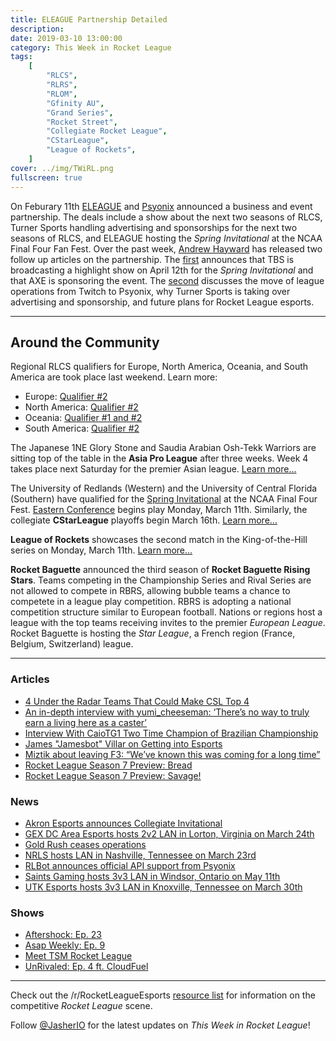 ```yaml
---
title: ELEAGUE Partnership Detailed
description:
date: 2019-03-10 13:00:00
category: This Week in Rocket League
tags:
    [
        "RLCS",
        "RLRS",
        "RLOM",
        "Gfinity AU",
        "Grand Series",
        "Rocket Street",
        "Collegiate Rocket League",
        "CStarLeague",
        "League of Rockets",
    ]
cover: ../img/TWiRL.png
fullscreen: true
---
```


On Feburary 11th [ELEAGUE](https://www.eleague.com/rocketleague-2019/news/partnership) and [Psyonix](https://www.rocketleagueesports.com/news/collegiate-rocket-league-heads-to-ncaa-final-four-fan-fest/) announced a business and event partnership. The deals include a show about the next two seasons of RLCS, Turner Sports handling advertising and sponsorships for the next two seasons of RLCS, and ELEAGUE hosting the _Spring Invitational_ at the NCAA Final Four Fan Fest. Over the past week, [Andrew Hayward](https://twitter.com/ahaywa) has released two follow up articles on the partnership. The [first](https://esportsobserver.com/eleague-rocket-league-ncaa/) announces that TBS is broadcasting a highlight show on April 12th for the _Spring Invitational_ and that AXE is sponsoring the event. The [second](https://esportsobserver.com/psyonix-eleague-interview/) discusses the move of league operations from Twitch to Psyonix, why Turner Sports is taking over advertising and sponsorship, and future plans for Rocket League esports.

---

## Around the Community

Regional RLCS qualifiers for Europe, North America, Oceania, and South America are took place last weekend. Learn more:

-   Europe: [Qualifier #2](https://www.reddit.com/r/RocketLeagueEsports/comments/azeq1n/rlcsrlrs_s7_eu_qualifier_2_megathread/)
-   North America: [Qualifier #2](https://www.reddit.com/r/RocketLeagueEsports/comments/az69b2/rlcsrlrs_s7_na_qualifier_2_megathread/)
-   Oceania: [Qualifier #1 and #2](https://www.reddit.com/r/RocketLeagueEsports/comments/aywul1/rlcs_s7_gfinity_oceanic_masters_open_qualifiers/)
-   South America: [Qualifier #2](https://www.reddit.com/r/RocketLeagueEsports/comments/az8ss2/second_batch_of_teams_qualified_to_the_sam_grand/)

The Japanese 1NE Glory Stone and Saudia Arabian Osh-Tekk Warriors are sitting top of the table in the **Asia Pro League** after three weeks. Week 4 takes place next Saturday for the premier Asian league. [Learn more...](https://liquipedia.net/rocketleague/1NE_eSports/Asia_Pro_League/Season_3/League_Play)

The University of Redlands (Western) and the University of Central Florida (Southern) have qualified for the [Spring Invitational](https://liquipedia.net/rocketleague/Collegiate_Rocket_League/Season_3) at the NCAA Final Four Fest. [Eastern Conference](https://liquipedia.net/rocketleague/Collegiate_Rocket_League/Season_3/Eastern) begins play Monday, March 11th. Similarly, the collegiate **CStarLeague** playoffs begin March 16th. [Learn more...](https://cstarleague.com/rl/news_articles/1007)

**League of Rockets** showcases the second match in the King-of-the-Hill series on Monday, March 11th. [Learn more...](https://liquipedia.net/rocketleague/League_of_Rockets/The_LoR_Games/2)

**Rocket Baguette** announced the third season of **Rocket Baguette Rising Stars**. Teams competing in the Championship Series and Rival Series are not allowed to compete in RBRS, allowing bubble teams a chance to competete in a league play competition. RBRS is adopting a national competition structure similar to European football. Nations or regions host a league with the top teams receiving invites to the premier _European League_. Rocket Baguette is hosting the _Star League_, a French region (France, Belgium, Switzerland) league.

---

### Articles

-   [4 Under the Radar Teams That Could Make CSL Top 4](https://cstarleague.com/rl/news_articles/1007)
-   [An in-depth interview with yumi_cheeseman: ‘There’s no way to truly earn a living here as a caster’](https://www.dailyesports.gg/interview-with-yumi-cant-earn-living-as-caster/)
-   [Interview With CaioTG1 Two Time Champion of Brazilian Championship](https://www.reddit.com/r/RocketLeagueEsports/comments/ayy19k/interview_with_caiotg1_two_time_champion_of/)
-   [James "Jamesbot" Villar on Getting into Esports](https://thegamehaus.com/rocket-league-james-jamesbot-villar-on-getting-into-esports/2019/03/09/)
-   [Miztik about leaving F3: “We’ve known this was coming for a long time”](https://rocketeers.gg/interview-flipsid3-tactics-miztik-leaving-rocket-league-yukeo/)
-   [Rocket League Season 7 Preview: Bread](https://thegamehaus.com/rocket-league-season-7-previews-bread/2019/03/06/)
-   [Rocket League Season 7 Preview: Savage!](https://thegamehaus.com/rocket-league-season-7-previews-savage/2019/03/03/)

### News

-   [Akron Esports announces Collegiate Invitational](https://twitter.com/ZipsEsports/status/1104147362799325184)
-   [GEX DC Area Esports hosts 2v2 LAN in Lorton, Virginia on March 24th](https://twitter.com/GEXDCAE/status/1104083908491165696)
-   [Gold Rush ceases operations](https://twitter.com/GoldRushGG/status/1105126520530632705)
-   [NRLS hosts LAN in Nashville, Tennessee on March 23rd](https://smash.gg/tournament/nashville-rocket-league-series-season-2/details)
-   [RLBot announces official API support from Psyonix](https://twitter.com/RLBotOfficial/status/1104513365001551872)
-   [Saints Gaming hosts 3v3 LAN in Windsor, Ontario on May 11th](https://smash.gg/tournament/saints-gaming-live-2019/details)
-   [UTK Esports hosts 3v3 LAN in Knoxville, Tennessee on March 30th](https://twitter.com/utkesports/status/1075138062030700544)

### Shows

-   [Aftershock: Ep. 23](https://www.youtube.com/watch?v=MAk0porJTzo&feature=youtu.be)
-   [Asap Weekly: Ep. 9](https://radiopublic.com/asap-artifact-and-rocket-league-p-WeymEZ/ep/s1!5c332)
-   [Meet TSM Rocket League](https://www.youtube.com/watch?v=4NutdOYIIoU)
-   [UnRivaled: Ep. 4 ft. CloudFuel](https://www.twitch.tv/videos/390963110)

---

Check out the /r/RocketLeagueEsports [resource list](https://www.reddit.com/r/RocketLeagueEsports/wiki/links) for information on the competitive _Rocket League_ scene.

Follow [@JasherIO](https://twitter.com/JasherIO) for the latest updates on _This Week in Rocket League_!
